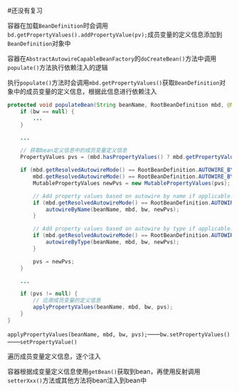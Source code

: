 #还没有复习 

容器在加载`BeanDefinition`时会调用`bd.getPropertyValues().addPropertyValue(pv);`成员变量的定义信息添加到`BeanDefinition`对象中

容器在`AbstractAutowireCapableBeanFactory`的`doCreateBean()`方法中调用`populate()`方法执行依赖注入的逻辑

执行`populate()`方法时会调用`mbd.getPropertyValues()`获取`BeanDefinition`对象中的成员变量的定义信息，根据此信息进行依赖注入



```java
protected void populateBean(String beanName, RootBeanDefinition mbd, @Nullable BeanWrapper bw) {
    if (bw == null) {
        ...
    }

	...

    // 获取bean定义信息中的成员变量定义信息
    PropertyValues pvs = (mbd.hasPropertyValues() ? mbd.getPropertyValues() : null);

    if (mbd.getResolvedAutowireMode() == RootBeanDefinition.AUTOWIRE_BY_NAME ||
        mbd.getResolvedAutowireMode() == RootBeanDefinition.AUTOWIRE_BY_TYPE) {
        MutablePropertyValues newPvs = new MutablePropertyValues(pvs);

        // Add property values based on autowire by name if applicable.
        if (mbd.getResolvedAutowireMode() == RootBeanDefinition.AUTOWIRE_BY_NAME) {
            autowireByName(beanName, mbd, bw, newPvs);
        }

        // Add property values based on autowire by type if applicable.
        if (mbd.getResolvedAutowireMode() == RootBeanDefinition.AUTOWIRE_BY_TYPE) {
            autowireByType(beanName, mbd, bw, newPvs);
        }

        pvs = newPvs;
    }

    ...

    if (pvs != null) {
        // 应用成员变量的定义信息
        applyPropertyValues(beanName, mbd, bw, pvs);
    }
}
```



`applyPropertyValues(beanName, mbd, bw, pvs);`——`bw.setPropertyValues()`——`setPropertyValue()`

遍历成员变量定义信息，逐个注入

容器根据成变量定义信息使用`getBean()`获取到bean，再使用反射调用`setterXxx()`方法或其他方法将bean注入到bean中